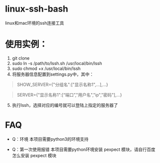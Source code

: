 # linux-ssh-bash
linux和mac环境的ssh连接工具

# 使用实例：
1. git clone 
2. sudo ln -s /path/to/lssh.sh /usr/local/bin/lssh
3. sudo chmod +x /usr/local/bin/lssh
4. 将服务器信息配置到settings.py中，其中：
> SHOW_SERVER={"分组名":["显示名称1",...],...}

> SERVER={"显示名称1":[“端口”,"用户名","ip","密码"],...}
5. 执行lssh，选择对应的编号就可以登陆上指定的服务器了

# FAQ
- Q：环境
本项目需要python3的环境支持

- Q：第一次使用报错
本项目需要python环境安装 pexpect 模块，请自行百度怎么安装 pexpect 模块
